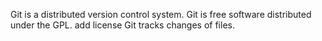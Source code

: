 Git is a distributed version control system.
Git is free software distributed under the GPL.
add license
Git tracks changes of files.
